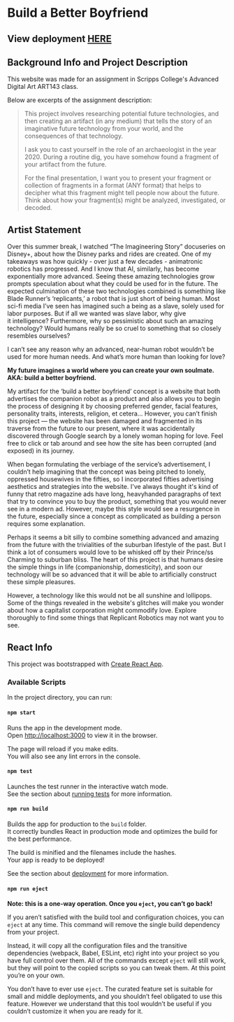 # Build a Better Boyfriend

## __View deployment [HERE](http://juliaslohman.github.io/build-a-better-boyfriend)__

## Background Info and Project Description
This website was made for an assignment in Scripps College's Advanced Digital Art ART143 class.

Below are excerpts of the assignment description:

> This project involves researching potential future technologies, and then creating an artifact (in any medium) that tells the story of an imaginative future technology from your world, and the consequences of that technology.
>
> I ask you to cast yourself in the role of an archaeologist in the year 2020. During a routine dig, you have somehow found a fragment of your artifact from the future.
>
> For the final presentation, I want you to present your fragment or collection of fragments in a format (ANY format) that helps to decipher what this fragment might tell people now about the future. Think about how your fragment(s) might be analyzed, investigated, or decoded.

## Artist Statement
Over this summer break, I watched “The Imagineering Story” docuseries on Disney+, about how the Disney parks and rides are created. One of my takeaways was how quickly - over just a few decades - animatronic robotics has progressed. And I know that AI, similarly, has become exponentially more advanced. Seeing these amazing technologies grow prompts speculation about what they could be used for in the future. The expected culmination of these two technologies combined is something like Blade Runner’s ‘replicants,’ a robot that is just short of being human. Most sci-fi media I’ve seen has imagined such a being as a slave, solely used for labor purposes. But if all we wanted was slave labor, why give it intelligence? Furthermore, why so pessimistic about such an amazing technology? Would humans really be so cruel to something that so closely resembles ourselves?

I can’t see any reason why an advanced, near-human robot wouldn’t be used for more human needs. And what’s more human than looking for love?

__My future imagines a world where you can create your own soulmate. AKA: build a better boyfriend.__

My artifact for the ‘build a better boyfriend’ concept is a website that both advertises the companion robot as a product and also allows you to begin the process of designing it by choosing preferred gender, facial features, personality traits, interests, religion, et cetera… However, you can’t finish this project — the website has been damaged and fragmented in its traverse from the future to our present, where it was accidentally discovered through Google search by a lonely woman hoping for love. Feel free to click or tab around and see how the site has been corrupted (and exposed) in its journey.

When began formulating the verbiage of the service’s advertisement, I couldn’t help imagining that the concept was being pitched to lonely, oppressed housewives in the fifties, so I incorporated fifties advertising aesthetics and strategies into the website. I've always thought it's kind of funny that retro magazine ads have long, heavyhanded paragraphs of text that try to convince you to buy the product, something that you would never see in a modern ad. However, maybe this style would see a resurgence in the future, especially since a concept as complicated as building a person requires some explanation.

Perhaps it seems a bit silly to combine something advanced and amazing from the future with the trivialities of the suburban lifestyle of the past. But I think a lot of consumers would love to be whisked off by their Prince/ss Charming to suburban bliss. The heart of this project is that humans desire the simple things in life (companionship, domesticity), and soon our technology will be so advanced that it will be able to artificially construct these simple pleasures.

However, a technology like this would not be all sunshine and lollipops. Some of the things revealed in the website's glitches will make you wonder about how a capitalist corporation might commodify love. Explore thoroughly to find some things that Replicant Robotics may not want you to see.

## React Info
This project was bootstrapped with [Create React App](https://github.com/facebook/create-react-app).

### Available Scripts

In the project directory, you can run:

#### `npm start`

Runs the app in the development mode.<br />
Open [http://localhost:3000](http://localhost:3000) to view it in the browser.

The page will reload if you make edits.<br />
You will also see any lint errors in the console.

#### `npm test`

Launches the test runner in the interactive watch mode.<br />
See the section about [running tests](https://facebook.github.io/create-react-app/docs/running-tests) for more information.

#### `npm run build`

Builds the app for production to the `build` folder.<br />
It correctly bundles React in production mode and optimizes the build for the best performance.

The build is minified and the filenames include the hashes.<br />
Your app is ready to be deployed!

See the section about [deployment](https://facebook.github.io/create-react-app/docs/deployment) for more information.

#### `npm run eject`

**Note: this is a one-way operation. Once you `eject`, you can’t go back!**

If you aren’t satisfied with the build tool and configuration choices, you can `eject` at any time. This command will remove the single build dependency from your project.

Instead, it will copy all the configuration files and the transitive dependencies (webpack, Babel, ESLint, etc) right into your project so you have full control over them. All of the commands except `eject` will still work, but they will point to the copied scripts so you can tweak them. At this point you’re on your own.

You don’t have to ever use `eject`. The curated feature set is suitable for small and middle deployments, and you shouldn’t feel obligated to use this feature. However we understand that this tool wouldn’t be useful if you couldn’t customize it when you are ready for it.